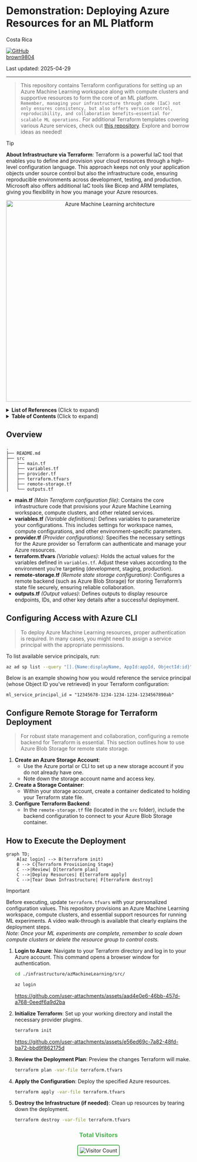# Demonstration: Deploying Azure Resources for an ML Platform

Costa Rica

[![GitHub](https://img.shields.io/badge/--181717?logo=github&logoColor=ffffff)](https://github.com/)  
[brown9804](https://github.com/brown9804)

Last updated: 2025-04-29

------------------------------------------

> This repository contains Terraform configurations for setting up an Azure Machine Learning workspace along with compute clusters and supportive resources to form the core of an ML platform.  
> `Remember, managing your infrastructure through code (IaC) not only ensures consistency, but also offers version control, reproducibility, and collaboration benefits—essential for scalable ML operations.`
> For additional Terraform templates covering various Azure services, check out [this repository](https://github.com/MicrosoftCloudEssentials-LearningHub/AzureTerraformTemplates-v0.0.0). Explore and borrow ideas as needed!

> [!TIP]
> **About Infrastructure via Terraform**: Terraform is a powerful IaC tool that enables you to define and provision your cloud resources through a high-level configuration language. This approach keeps not only your application objects under source control but also the infrastructure code, ensuring reproducible environments across development, testing, and production. Microsoft also offers additional IaC tools like Bicep and ARM templates, giving you flexibility in how you manage your Azure resources.

<p align="center">
    <img width="550" alt="Azure Machine Learning architecture" src="https://github.com/user-attachments/assets/your-aml-architecture-placeholder">
</p>

<details>
<summary><b>List of References </b> (Click to expand)</summary>

- [Azure Machine Learning Documentation](https://learn.microsoft.com/en-us/azure/machine-learning/)
- [Terraform Azure Provider Documentation](https://registry.terraform.io/providers/hashicorp/azurerm/latest/docs)
- [Azure Terraform Templates](https://github.com/MicrosoftCloudEssentials-LearningHub/AzureTerraformTemplates-v0.0.0)
</details>

<details>
<summary><b>Table of Contents </b> (Click to expand)</summary>

- [Overview](#overview)
- [Configuring Access with Azure CLI](#configuring-access-with-azure-cli)
- [Configure Remote Storage for Terraform Deployment](#configure-remote-storage-for-terraform-deployment)
- [How to Execute the Deployment](#how-to-execute-the-deployment)
</details>

## Overview

```plaintext
.
├── README.md
├── src
│   ├── main.tf
│   ├── variables.tf
│   ├── provider.tf
│   ├── terraform.tfvars
│   ├── remote-storage.tf
│   └── outputs.tf
```

- **main.tf** *(Main Terraform configuration file)*: Contains the core infrastructure code that provisions your Azure Machine Learning workspace, compute clusters, and other related services.
- **variables.tf** *(Variable definitions)*: Defines variables to parameterize your configurations. This includes settings for workspace names, compute configurations, and other environment-specific parameters.
- **provider.tf** *(Provider configurations)*: Specifies the necessary settings for the Azure provider so Terraform can authenticate and manage your Azure resources.
- **terraform.tfvars** *(Variable values)*: Holds the actual values for the variables defined in `variables.tf`. Adjust these values according to the environment you’re targeting (development, staging, production).
- **remote-storage.tf** *(Remote state storage configuration)*: Configures a remote backend (such as Azure Blob Storage) for storing Terraform’s state file securely, ensuring reliable collaboration.
- **outputs.tf** *(Output values)*: Defines outputs to display resource endpoints, IDs, and other key details after a successful deployment.

## Configuring Access with Azure CLI

> To deploy Azure Machine Learning resources, proper authentication is required. In many cases, you might need to assign a service principal with the appropriate permissions.

To list available service principals, run:

```sh
az ad sp list --query "[].{Name:displayName, AppId:appId, ObjectId:id}" --output table
```

Below is an example showing how you would reference the service principal (whose Object ID you’ve retrieved) in your Terraform configuration:

```hcl
ml_service_principal_id = "12345678-1234-1234-1234-1234567890ab"
```

## Configure Remote Storage for Terraform Deployment

> For robust state management and collaboration, configuring a remote backend for Terraform is essential. This section outlines how to use Azure Blob Storage for remote state storage.

1. **Create an Azure Storage Account**:  
    - Use the Azure portal or CLI to set up a new storage account if you do not already have one.  
    - Note down the storage account name and access key.
2. **Create a Storage Container**:  
    - Within your storage account, create a container dedicated to holding your Terraform state file.
3. **Configure Terraform Backend**:  
    - In the `remote-storage.tf` file (located in the `src` folder), include the backend configuration to connect to your Azure Blob Storage container.

## How to Execute the Deployment

```mermaid
graph TD;
    A[az login] --> B(terraform init)
    B --> C{Terraform Provisioning Stage}
    C -->|Review| D[terraform plan]
    C -->|Deploy Resources| E[terraform apply]
    C -->|Tear Down Infrastructure| F[terraform destroy]
```

> [!IMPORTANT]
> Before executing, update `terraform.tfvars` with your personalized configuration values. This repository provisions an Azure Machine Learning workspace, compute clusters,
> and essential support resources for running ML experiments. A video walk-through is available that clearly explains the deployment steps.  <br/>
> *Note: Once your ML experiments are complete, remember to scale down compute clusters or delete the resource group to control costs.*

1. **Login to Azure**: Navigate to your Terraform directory and log in to your Azure account. This command opens a browser window for authentication.

    ```sh
    cd ./infrastructure/azMachineLearning/src/
    ```
    ```sh
    az login
    ```

   https://github.com/user-attachments/assets/aad4e0e6-46bb-457d-a768-0eedf6a9d2ba


2. **Initialize Terraform**: Set up your working directory and install the necessary provider plugins.
    ```sh
    terraform init
    ```

   https://github.com/user-attachments/assets/e56ed69c-7a82-48fd-ba72-bbd9f862175d

3. **Review the Deployment Plan**: Preview the changes Terraform will make.
    ```sh
    terraform plan -var-file terraform.tfvars
    ```

4. **Apply the Configuration**: Deploy the specified Azure resources.
    ```sh
    terraform apply -var-file terraform.tfvars
    ```

5. **Destroy the Infrastructure (if needed)**: Clean up resources by tearing down the deployment.
    ```sh
    terraform destroy -var-file terraform.tfvars
    ```

<div align="center">
  <h3 style="color: #4CAF50;">Total Visitors</h3>
  <img src="https://profile-counter.glitch.me/brown9804/count.svg" alt="Visitor Count" style="border: 2px solid #4CAF50; border-radius: 5px; padding: 5px;"/>
</div>
